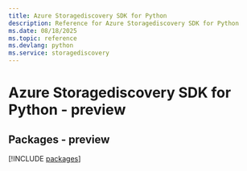 ```yaml
---
title: Azure Storagediscovery SDK for Python
description: Reference for Azure Storagediscovery SDK for Python
ms.date: 08/18/2025
ms.topic: reference
ms.devlang: python
ms.service: storagediscovery
---
```

# Azure Storagediscovery SDK for Python - preview
## Packages - preview
[!INCLUDE [packages](storagediscovery-index.md)]